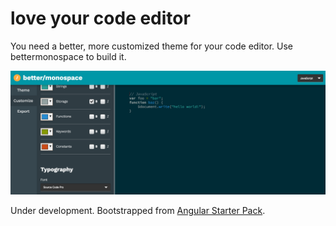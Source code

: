 # love your code editor
You need a better, more customized theme for your code editor. Use bettermonospace to build it. 

![screenshot](docs/interface-screenshot.png)

Under development. Bootstrapped from [Angular Starter Pack](https://github.com/i-a-n/angular-starter-pack).
